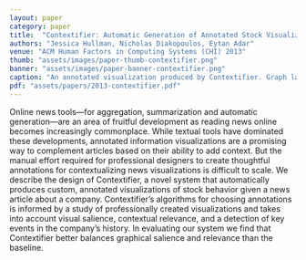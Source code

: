 ```yaml
---
layout: paper
category: paper
title:  "Contextifier: Automatic Generation of Annotated Stock Visualizations"
authors: "Jessica Hullman, Nicholas Diakopoulos, Eytan Adar"
venue: "ACM Human Factors in Computing Systems (CHI) 2013"
thumb: "assets/images/paper-thumb-contextifier.png"
banner: "assets/images/paper-banner-contextifier.png"
caption: "An annotated visualization produced by Contextifier. Graph labels and arrows point out interface features."
pdf: "assets/papers/2013-contextifier.pdf"
---
```


<!-- abstract -->
Online news tools—for aggregation, summarization and automatic generation—are an area of fruitful development as reading news online becomes increasingly commonplace. While textual tools have dominated these developments, annotated information visualizations are a promising way to complement articles based on their ability to add context. But the manual effort required for professional designers to create thoughtful annotations for contextualizing news visualizations is difficult to scale. We describe the design of Contextifier, a novel system that automatically produces custom, annotated visualizations of stock behavior given a news article about a company. Contextifier’s algorithms for choosing annotations is informed by a study of professionally created visualizations and takes into account visual salience, contextual relevance, and a detection of key events in the company’s history. In evaluating our system we find that Contextifier better balances graphical salience and relevance than the baseline.
